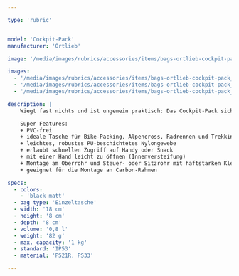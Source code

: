 ```yaml
---

type: 'rubric'


model: 'Cockpit-Pack'
manufacturer: 'Ortlieb'

image: '/media/images/rubrics/accessories/items/bags-ortlieb-cockpit-pack_01.jpg'

images:
  - '/media/images/rubrics/accessories/items/bags-ortlieb-cockpit-pack_02.jpg'
  - '/media/images/rubrics/accessories/items/bags-ortlieb-cockpit-pack_03.jpg'
  - '/media/images/rubrics/accessories/items/bags-ortlieb-cockpit-pack_04.jpg'

description: |
    Wiegt fast nichts und ist ungemein praktisch: Das Cockpit-Pack sichert deinen Energie-Nachschub während der Fahrt, denn es ermöglicht dir direkten Zugriff auf deinen Lieblingssnack mit nur einer Hand. Die große Öffnung und das helle Innenleben sorgen dafür, dass du dich mit einem Blick und einem Griff zurechtfindest. Auch Smartphone oder Kamera sind in dem Cockpit-Pack bestens aufgehoben. Dank der cleveren Innenversteifung bewahrt die Tasche jederzeit ihre Form und lässt sich leicht öffnen und schließen. Die 82 Gramm leichte Tasche ist wasserdicht und wird mit extra starken Klettbändern entweder am Oberrohr und Steuerrohr oder am Oberrohr und Sitzrohr angebracht.

    Super Features:
    + PVC-frei
    + ideale Tasche für Bike-Packing, Alpencross, Radrennen und Trekking-Touren
    + leichtes, robustes PU-beschichtetes Nylongewebe
    + erlaubt schnellen Zugriff auf Handy oder Snack
    + mit einer Hand leicht zu öffnen (Innenversteifung)
    + Montage am Oberrohr und Steuer- oder Sitzrohr mit haftstarken Klettbändern
    + geeignet für die Montage an Carbon-Rahmen

specs:
  - colors: 
    - 'black matt'
  - bag type: 'Einzeltasche'
  - width: '18 cm'
  - height: '8 cm'
  - depth: '8 cm'
  - volume: '0,8 l'
  - weight: '82 g'
  - max. capacity: '1 kg'
  - standard: 'IP53'
  - material: 'PS21R, PS33'

---
```

